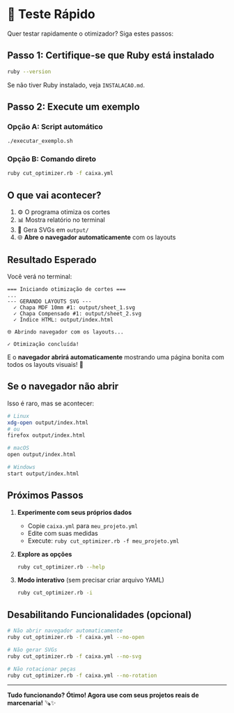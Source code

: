 # 🧪 Teste Rápido

Quer testar rapidamente o otimizador? Siga estes passos:

## Passo 1: Certifique-se que Ruby está instalado

```bash
ruby --version
```

Se não tiver Ruby instalado, veja `INSTALACAO.md`.

## Passo 2: Execute um exemplo

### Opção A: Script automático
```bash
./executar_exemplo.sh
```

### Opção B: Comando direto
```bash
ruby cut_optimizer.rb -f caixa.yml
```

## O que vai acontecer?

1. ⚙️ O programa otimiza os cortes
2. 📊 Mostra relatório no terminal
3. 🎨 Gera SVGs em `output/`
4. 🌐 **Abre o navegador automaticamente** com os layouts

## Resultado Esperado

Você verá no terminal:
```
=== Iniciando otimização de cortes ===
...
--- GERANDO LAYOUTS SVG ---
  ✓ Chapa MDF 10mm #1: output/sheet_1.svg
  ✓ Chapa Compensado #1: output/sheet_2.svg
  ✓ Índice HTML: output/index.html

🌐 Abrindo navegador com os layouts...

✓ Otimização concluída!
```

E o **navegador abrirá automaticamente** mostrando uma página bonita com todos os layouts visuais! 🎉

## Se o navegador não abrir

Isso é raro, mas se acontecer:

```bash
# Linux
xdg-open output/index.html
# ou
firefox output/index.html

# macOS
open output/index.html

# Windows
start output/index.html
```

## Próximos Passos

1. **Experimente com seus próprios dados**
   - Copie `caixa.yml` para `meu_projeto.yml`
   - Edite com suas medidas
   - Execute: `ruby cut_optimizer.rb -f meu_projeto.yml`

2. **Explore as opções**
   ```bash
   ruby cut_optimizer.rb --help
   ```

3. **Modo interativo** (sem precisar criar arquivo YAML)
   ```bash
   ruby cut_optimizer.rb -i
   ```

## Desabilitando Funcionalidades (opcional)

```bash
# Não abrir navegador automaticamente
ruby cut_optimizer.rb -f caixa.yml --no-open

# Não gerar SVGs
ruby cut_optimizer.rb -f caixa.yml --no-svg

# Não rotacionar peças
ruby cut_optimizer.rb -f caixa.yml --no-rotation
```

---

**Tudo funcionando? Ótimo! Agora use com seus projetos reais de marcenaria!** 🪚✨

